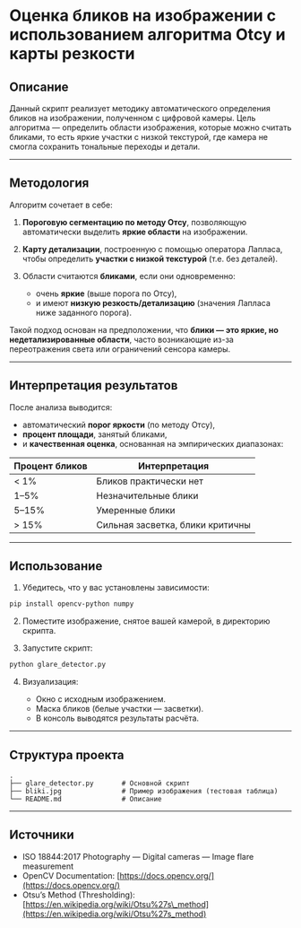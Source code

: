 # Оценка бликов на изображении с использованием алгоритма Otсу и карты резкости

## Описание

Данный скрипт реализует методику автоматического определения бликов на изображении, полученном с цифровой камеры. Цель алгоритма — определить области изображения, которые можно считать бликами, то есть яркие участки с низкой текстурой, где камера не смогла сохранить тональные переходы и детали.

---

## Методология

Алгоритм сочетает в себе:

1. **Пороговую сегментацию по методу Отсу**, позволяющую автоматически выделить **яркие области** на изображении.
2. **Карту детализации**, построенную с помощью оператора Лапласа, чтобы определить **участки с низкой текстурой** (т.е. без деталей).
3. Области считаются **бликами**, если они одновременно:

   * очень **яркие** (выше порога по Отсу),
   * и имеют **низкую резкость/детализацию** (значения Лапласа ниже заданного порога).

Такой подход основан на предположении, что **блики — это яркие, но недетализированные области**, часто возникающие из-за переотражения света или ограничений сенсора камеры.

---

## Интерпретация результатов

После анализа выводится:

* автоматический **порог яркости** (по методу Отсу),
* **процент площади**, занятый бликами,
* и **качественная оценка**, основанная на эмпирических диапазонах:

| Процент бликов | Интерпретация                    |
| -------------- | -------------------------------- |
| < 1%           | Бликов практически нет           |
| 1–5%           | Незначительные блики             |
| 5–15%          | Умеренные блики                  |
| > 15%          | Сильная засветка, блики критичны |

---

## Использование

1. Убедитесь, что у вас установлены зависимости:

```bash
pip install opencv-python numpy
```
2. Поместите изображение, снятое вашей камерой, в директорию скрипта.

3. Запустите скрипт:

```bash
python glare_detector.py
```

4. Визуализация:

   * Окно с исходным изображением.
   * Маска бликов (белые участки — засветки).
   * В консоль выводятся результаты расчёта.

---

## Структура проекта

```
.
├── glare_detector.py       # Основной скрипт
├── bliki.jpg               # Пример изображения (тестовая таблица)
└── README.md               # Описание
```

---

## Источники

* ISO 18844:2017 Photography — Digital cameras — Image flare measurement
* OpenCV Documentation: [https://docs.opencv.org/](https://docs.opencv.org/)
* Otsu’s Method (Thresholding): [https://en.wikipedia.org/wiki/Otsu%27s\_method](https://en.wikipedia.org/wiki/Otsu%27s_method)

